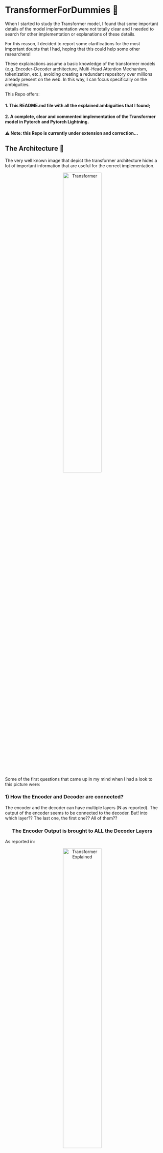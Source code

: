 # TransformerForDummies :rocket:
When I started to study the Transformer model, I found that some important details of the model implementation were not totally clear 
and I needed to search for other implementation or explanations of these details. 

For this reason, I decided to report some clarifications for the most important doubts that I had, hoping that this could help some other researchers!

These explainations assume a basic knowledge of the transformer models (e.g. Encoder-Decoder architecture, Multi-Head Attention Mechanism, tokenization, etc.),
avoiding creating a redundant repository over millions already present on the web. In this way, I can focus specifically on the ambiguities.

This Repo offers:

#### 1. This README.md file with all the explained ambiguities that I found;
#### 2. A complete, clear and commented implementation of the Transformer model in Pytorch and Pytorch Lightning.

#### :warning: Note: this Repo is currently under extension and correction...
## The Architecture :tada: 
The very well known image that depict the transformer architecture hides a lot of important information that are useful for the correct implementation.
<p align="center">
<img src="./assets/Transformer_architecture.png" alt="Transformer" width="50%"/>
</p>

Some of the first questions that came up in my mind when I had a look to this picture were:
### 1) **How the Encoder and Decoder are connected?**

The encoder and the decoder can have multiple layers (N as reported). The output of the encoder seems to be connected to the decoder. 
But! into which layer?? The last one, the first one?? All of them??

### <center>**The Encoder Output is brought to ALL the Decoder Layers**</center>
As reported in:

<p align="center">
<img src="./assets/transformer_explained.png" alt="Transformer Explained" width="50%"/>
</p>

Picture taken by (https://www.truefoundry.com/blog/transformer-architecture)

### 2) **How the Encoder's output is connected to the 'Multi-Head Attention of the Decoder'?**
Every attention block has three inputs that should be the Query, Key and Value. Which one is what??

###  <p align=center>**The Keys and the Values come from the Encoder, the Queries come from the last sublayer of the decoder.**</p>

<p align="center">
<img src="./assets/answer_2.jpg" alt="Paragraph" width="35%"/>
</p>

Both the above answers could be extracted with a bit of interpretation from:
<p align="center">
<img src="./assets/paragraph_1.jpg" alt="Paragraph" width="70%"/>
</p>
Notice the phrase: 

*This allows every position in the decoder to attend over all the positions in the input sequence*, this sentence will also useful later.


### 3) **What's the difference among the three different attention blocks?**

In the rest of the README we'll call:
- **Self-Attention block** of the encoder: the attention block of the encoder (of course :) )
- **Masked-Self-Attention block** of the decoder: you got it!
- **Cross-Attention block**: the block where encoder is connected to the decoder.

Later a more detailed answer!

## The Masks :collision:

I admit that I struggled a bit to understand well how the masking is used into this model, mainly because a looot of things are given for granted,
and appear clear and obvious only when you start to implement things and problems come up.

### 1) **How the mask is included in the Masked-Self-Attention block of the decoder?**

### The Look-Ahead/Causal Mask

First of all, I would have named the "Look Ahead Mask" as "DON'T Look Ahead Mask".
This mask is used for the decoder to allow the computation of the attention only backward in the sentence. 

Yes, it has sense, but why?? Well, because at the inference time, the decoder will act in auto-regressive manner, 
that means that it only has the encoder input as complete sentence, and the decoder should generate a word at time during inference.
Hence, only using the already generated words. For this reason, we need to force at the training time to learn to predict the ground-truth output sentence without looking at the next words, otherwise that's cheating!

Here we report the shape of the "Don't look ahead mask" also called "Causal Mask":
$M^C \in \mathbb{R}^{L x L}$

$$M^C = \begin{bmatrix} 
0 & -inf & -inf &  -inf & -inf &  -inf  \\\
0 & 0 & -inf & -inf & -inf & -inf \\\
0 & 0 & 0 & -inf & -inf & -inf \\\
0 & 0 & 0 & 0 & -inf & -inf \\\
0 & 0 & 0 & 0 & 0 & -inf \\\
0 & 0 & 0 & 0 & 0 & 0 
\end{bmatrix}
$$

Notice that size of the mask is $L \times L$ that is the lenght of the sentence. 

The matrix is composed by zeros and $-inf$, we'll see in a moment why.

### **The computation of the masked attention is then**:


$$
    Attention(Q, K, V) = softmax\bigg(\frac{QK^{T}}{\sqrt{d_k}} + M^C\bigg)V
$$

Notice the mask is inside the softmax function.

This is done because if we consider $Q \in \mathbb{R}^{L \times 1}, K \in \mathbb{R}^{L \times 1}, V \in \mathbb{R}^{L \times 1}$. We would have $QK^{T} \in \mathbb{R}^{L \times L}$

Now, **the softmax function is applied row-wise**, this is just because the later multiplication with $V$ is on the right-hand side.

Remind that $softmax(x_i) = \frac{e^{x_i}}{\sum_i e^{x_i}}$, where the $x_i$ is in a set $X = {x_1, x_2, ..., x_n}$, this function just reweights the value to be summed to 1.

Hence, when the value is $-inf$ the softmax gives a weight of $0$ that means "don't consider this value".

With an example everything is always clearer!

$$Q = K = V = \begin{bmatrix}1 \\\
2 \\\
3 \\\
4 \\\
5 \\\
6 \end{bmatrix} \in \mathbb{R}^{L \times 1}, L = 6
$$

$$QK^{T} = \begin{bmatrix} 1 \\\
2 \\\
3 \\\
4 \\\
5 \\\
6 \end{bmatrix} * \begin{bmatrix} 1 & 2 & 3 & 4 & 5 & 6 \end{bmatrix} \\
= \begin{bmatrix} 1 & 2 & 3 & 4 & 5 & 6 \\\ 
2 & 4 & 6 & 8 & 10 & 12 \\\
3 & 6 & 9 & 12 & 15 & 18 \\\
4 & 8 & 12 & 16 & 20 & 24  \\\ 
5 & 10 & 15 & 20 & 25 & 30\\\
6 & 12 & 18 & 24 & 30 & 36 
\end{bmatrix}$$

That of course is simmetric. Moreover, we have that $QK^{T} = \frac{QK^{T}}{\sqrt{d_k}}$ where $d_k$ is just the dimension of the single vector that in our example is just 1.

$$\frac{QK^{T}}{\sqrt{d_k}} = \begin{bmatrix} 1 & 2 & 3 & 4 & 5 & 6 \\\ 
2 & 4 & 6 & 8 & 10 & 12 \\\
3 & 6 & 9 & 12 & 15 & 18 \\\
4 & 8 & 12 & 16 & 20 & 24  \\\ 
5 & 10 & 15 & 20 & 25 & 30\\\
6 & 12 & 18 & 24 & 30 & 36 
\end{bmatrix}$$

$$\frac{QK^{T}}{\sqrt{d_k}} + M^C = \begin{bmatrix} 
1 & -inf & -inf & -inf & -inf &  -inf  \\\
2 & 4 & -inf & -inf & -inf & -inf \\\
3 & 6 & 9 & -inf & -inf & -inf \\\
4 & 8 & 12 & 16 & -inf &  -inf\\\
5 & 10 & 15 & 20 & 25 & -inf  \\\
6 & 12 & 18 & 24 & 30 & 36 
\end{bmatrix}$$

Now we need to apply the **softmax function ROW-WISE**. Why row-wise? because remember that we are using column vectors:
$Q = K = V \in \mathbb{R}^{L \times 1}$ for this reason after the softmax we have $softmax(\frac{QK^T}{\sqrt{d_k}}) \in \mathbb{R}^{L \times L}$ that multiplied by $V \in \mathbb{R}^{L \times 1}$ we have a new column vector $A \in \mathbb{R}^{L \times 1}$ ( $(L \times L)\ times (L \times 1) = L \times (L \times L) \times 1 = L \times 1$ )


### ACHTUNG :anger:

#### 1. The softmax function is numerical unstable for $-inf$. For this reason, we need to modify $-inf$ values in a VERY HIGH NEGATIVE VALUE like -1E15;
#### 2. The softmax function is applied "for each rows"! But remember how Pytorch handles the dimensions!

This could be trivial for the practitioners but it's important to explicate everything (the repo it's called **_TransformerForDummies_** after all :D)

First of all, remember what the "dimensions" mean in the pytorch: dim = 0, means that you are indexing through the rows! dim = 1 means that you are indexing through the columns. 

<p align="center">
<img src="./assets/tensor.jpg" alt="Transformer Explained" width="70%"/>
</p>

However, the Pytorch documentation of the softmax function reports:
<p align="center">
<img src="./assets/softmax.png" alt="Transformer Explained" width="90%"/>
</p>

That in this case means that every rows will be "collapsed" independently to compute the softmax.
Hence, after the:

```python
values = torch.softmax(values, dim=-1)
```
Using the last dimension! That in our case will be all the whole rows!

We'll have:

$$
    Softmax\bigg(\frac{QK^{T}}{\sqrt{d_k}} + M^C\bigg) = \begin{bmatrix} 
1.0000e+00 & 0 & 0 & 0 & 0 &  0  \\\
1.1920e-01 & 8.8080e-01 & 0 & 0 & 0 & 0\\\
2.3556e-03 & 4.7314e-02 & 9.5033e-01 & 0 & 0 & 0\\\
6.0317e-06 & 3.2932e-04 & 1.7980e-02 & 9.8168e-01 & 0 &  0 \\\
2.0473e-09 & 3.0384e-07 & 4.5094e-05 & 6.6925e-03 & 9.9326e-01 & 0  \\\
9.3344e-14 & 3.7658e-11 & 1.5192e-08 & 6.1290e-06 &  2.4726e-03 & 9.9752e-01
\end{bmatrix}
$$

The sum "for each row" is always 1.0, try to believe!

Finally, we can compute the output values of the attention mechanism:

$$Softmax\bigg(\frac{QK^{T}}{\sqrt{d_k}} + M^C\bigg)V = \begin{bmatrix} 
1.0000e+00 & 0 & 0 & 0 & 0 &  0  \\\
1.1920e-01 & 8.8080e-01 & 0 & 0 & 0 & 0\\\
2.3556e-03 & 4.7314e-02 & 9.5033e-01 & 0 & 0 & 0\\\
6.0317e-06 & 3.2932e-04 & 1.7980e-02 & 9.8168e-01 & 0 &  0 \\\
2.0473e-09 & 3.0384e-07 & 4.5094e-05 & 6.6925e-03 & 9.9326e-01 & 0  \\\
9.3344e-14 & 3.7658e-11 & 1.5192e-08 & 6.1290e-06 &  2.4726e-03 & 9.9752e-01
\end{bmatrix} * \begin{bmatrix} 1 \\\ 2 \\\ 3 \\\ 4 \\\ 5 \\\ 6\end{bmatrix}$$

The results is:

$$Attention(Q, V, K) = \begin{bmatrix}
    1.0\\\
    1.8808 \\\
    2.9480 \\\
    3.9813 \\\
    4.9932 \\\
    5.9975
    \end{bmatrix}$$

This new vector represents a weighted combination of the values of $V$, in fact the first component consider only the first value, the second component is the weighted sum of the first two components, and so on...


### The Padding Mask

The padding mask could seem trivial at first sight, but it has its own quibbles. First reason on why it is necessary: **Not all the sentences have the same lenght!**

We:
- **Add padding tokens to bring all the sentences to have the same lenght;**
- **Create a mask that "block" the softmax function to consider this token that are uninformative.**

## The Padding Mask: requires a paragraph for itself... :fire:
### 1) What if I do not want to use multiple sentences?? (BATCH SIZE = 1)?

### ***<p align=center>In this case we don't need a padding mask</p>***

### 2) Wait? But the encoder's input and the decoder's input can have different lenghts? What about the padding then?

### ***<p align=center>The two inputs can have a different lenghts. </p>***

Let's assume that we have the batch size equals to 1, the encoder output is $X \in \mathbb{R}^{L_1 \times E}$ and the input of the decoder is $Y \in \mathbb{R}^{L_2 \times E}$ (the same dimensionality of the input of the decoder is reported till the point of the conjuction of the two, that is the "Cross-Attention"), where $L_1$ is the lenght of the sentence in the encoder, $L_2$ is the lenght of the sentence in the decoder, $E$ is the embedding size.

First of all, the $E$ should be the same for the encoder and the decoder, if it is not obvious now, it will be in a second.

About the two sequence lenght instead, we remind from the answer 2, that the decoder offers the query to the attention, the encoder the keys and the values instead. Hence, $Q \in \mathbb{R}^{L_2 \times E}, K \in \mathbb{R}^{L_1 \times E}, V \in \mathbb{R}^{L_1 \times E}$

$$\frac{QK^{T}}{\sqrt{|E|}} \in \mathbb{R}^{(L_2 \times E) \times (E \times L_1)} = \mathbb{R}^{L_2 \times L_1}$$

This first explains why the embedding size should be equal for the both encoder and the decoder (basic linear algebra).

Then, after the attention computation:

$$softmax(\frac{Q_{d}K_{e}^{T}}{\sqrt{|E|}})V_{e} \in \mathbb{R}^{(L_2 \times L_1) \times (L_1 \times E)} = \mathbb{R}^{L_2 \times E}$$

where the pedices $e$ and $d$ denote the encoder and the decoder respectively, since we're talking about the Cross-Attention block.
So,
### ***<p align=center>In this case the decoder's output will have the same decoder's input lenght. </p>***

From a practical point of view though, we need to understand when have different lenghts is convenient, necessary or else:
- *Training*: 
  - during the training the batch size is larger than 1, so the padding *IS NECESSARY*.
  - It theory it is also possible to create batches for the encoder and the decoder of different lenghts (sequence lenghts, not the batch size of course). This can be annoying from the implementative point of view, but it could be convenient if there is a large difference in the lenghts of the sequences between the two languages (if we consider a translation task)
  - In practise during the training, the dataloader is often implemented using the same lenghts for the encoder's and decoder's inputs
- *Inference*:
  - At inference time (manually testing the model for example) often we use just one input, in this case we don't need the padding since the batch size = 1. 
  - On the other hand if we implemented the model in such a way it is possible to have different sizes of encoder's input and output's, we don't even need the padding for the input.

Recap:
- The padding is used for two reasons:
  - Aligning the sequences for the same batch;
  - Aligning the sequences for between the two batches of encoder and decoder (depends on the implementation).

### 4) What is the shape of the Padding Mask? How is it employed?

First, if we want to talk about Padding mask we need to consider the Batch size > 1 that we'll name $B$. Hence, $Q \in \mathbb{R}^{B \times L \times E}, K \in \mathbb{R}^{B \times L \times E}, V \in \mathbb{R}^{B \times L \times E}$, $L$ is the sequence lenght and $E$ is the embedding size.

Now, we'll use an arbitrary value for the padding token $[PAD]$, to align all the $|B|$ sequences to the same lenght $L$. 

As an example, the "proto-padding-mask" where $|B| = 4$ and $|L| = 6$, will be:

$$|B| \underbrace{\begin{bmatrix} x_1 & x_2 & [PAD] & [PAD] & [PAD] & [PAD] \\\
    x_3 & x_4 & x_5 & x_6 & [PAD] & [PAD] \\\
x_7 & x_8 & x_9 & [PAD] & [PAD] & [PAD] \\\
x_{10} & x_{11} & x_{12} & x_{13}] & x_{14} & [PAD] 
\end{bmatrix}}_{|L|}$$

Remember that the scaled-dot-product attention function with a generic mask is:

$$
    Attention(Q, K, V) = softmax(\frac{QK^{T}}{\sqrt{d_k}} + M)V
$$

for the operation $QK^{T}$ the transposition for the tensor $K$ is done only on the last two dimensions (the batch dim is not considered), so 

$$QK^{T} \in \mathbb{R}^{(B \times L \times E) \times (B \times E \times L) } = \mathbb{R}^{B \times L \times L}
$$

Now, for each sentence in the set of size $|B|$ we have a $L \times L$ matrix that should be masked. 
To better understand how to construct our padding mask we can make and example with a single sentence, let's say the third row!

$$Q = K = \begin{bmatrix}x_7 \\\
x_8 \\\
x_9 \\\
[PAD] \\\
[PAD] \\\ 
[PAD] \end{bmatrix}\in \mathbb{R}^{1xLxE}$$

Considering every element like $x_7 \in \mathbb{R}^{E}$. So,

$$QK^{T} = \begin{bmatrix}x_7 \\\
x_8 \\\
x_9 \\\
[PAD] \\\
[PAD] \\\ 
[PAD] \end{bmatrix} * \begin{bmatrix}x_7 & x_8 & x_9 & [PAD] & [PAD] & [PAD] \end{bmatrix} = \begin{bmatrix} x_7x_7 & x_7x_8 & x_7x_9 & x_7[PAD] & x_7[PAD] & x_7[PAD] \\\
x_8x_7 & x_8x_8 & x_8x_9 & x_8[PAD] & x_8[PAD] & x_8[PAD] \\\
x_9x_7 & x_9x_8 & x_9x_9 & x_9[PAD] & x_9[PAD] & x_9[PAD] \\\
[PAD]x_7 & [PAD]x_8 & [PAD]x_9 & [PAD][PAD] & [PAD][PAD] & [PAD][PAD] \\\
[PAD]x_7 & [PAD]x_8 & [PAD]x_9 & [PAD][PAD] & [PAD][PAD] & [PAD][PAD] \\\
[PAD]x_7 & [PAD]x_8 & [PAD]x_9 & [PAD][PAD] & [PAD][PAD] & [PAD][PAD] 
\end{bmatrix}
$$

It's easy to see that every position in which we have a multiplication by the padding token (actually a dot product because every entry is $\in \mathbb{R}^{E}$) should be masked.

Hence, our padding mask for the third sentence will be:

$$
    M^{P}_3 = \begin{bmatrix} 0 & 0 & 0 & -inf & -inf & -inf \\\
0 & 0 & 0 & -inf & -inf & -inf \\\
0 & 0 & 0 & -inf & -inf & -inf \\\
-inf & -inf & -inf & -inf & -inf & -inf \\\
-inf & -inf & -inf & -inf & -inf & -inf  \\\
-inf & -inf & -inf & -inf & -inf & -inf  
\end{bmatrix}
$$

It's easy to derive this mask with these operations:

```python
B = 1
L = 6
padding_mask = torch.FloatTensor([False, False, False, False, True, True]).unsqueeze(0).unsqueeze(0)
padding_mask_right = padding_mask.repeat(1, L, 1)
padding_mask_left = padding_mask_right.transpose(-1, -2)
padding_mask = (padding_mask_left | padding_mask_right).float()
padding_mask[padding_mask == 1.] = -torch.inf
```
but I'm pretty sure more efficient ways exists. 
It's important to notice also from the implementation, that the padding mask is like it is composed by two masks. This is because $Q$ and $K^T$ are vector with each having its own padding mask. 
In this case the two vectors are the same so the resulting padding mask is simmetric.


Hence, we'll have a different padding mask for each sentence. 

$$M^{P} = \[ M^{P}_1, ..., M^{P}_B \]$$

### 3) Ok, but the Transformer has 3 attention blocks in which one I should insert the padding mask?

This is probably one of the hardest question I had to find an answer to. Let's start from the most trivial things. The Masked-Self-Attention block of course needs the Causal Mask, and that's ok. However, the most reasonable thing is that both the Self-attention block of the encoder, and Masked-Self-Attention block of the Decoder, also need a Padding Mask.
This is because as reported in the article:

- _"The encoder contains self-attention layers. In a self-attention layer all of the keys, values
and queries come from the same place, in this case, the output of the previous layer in the
encoder. Each position in the encoder **can attend to all positions** in the previous layer of the
encoder."_
- _"Similarly, self-attention layers in the decoder allow each position in the decoder **to attend to
all positions** in the decoder up to and including that position. We need to prevent leftward
information flow in the decoder to preserve the auto-regressive property. We implement this
inside of scaled dot-product attention by masking out (setting to −∞) all values in the input
of the softmax which correspond to illegal connections. See Figure 2"_

When in the article is mentioned that the self-attention blocks should attend to "all the positions", it's reasonable to think that only the meaningful part should be attended, so excluding the padding token. 
Hence, until now we have: Encoder's Self-Attention block needs the Padding Mask; the Decoder's Masked-Self-Attention block needs Padding Mask + Causal Mask.

#### Perfect! **But what about the Cross-Attention block in the decoder?** 

The article reports:

<p align="center">
<img src="./assets/paragraph_1.jpg" alt="Paragraph" width="90%"/>
</p>

So, if we need to consider the same rational where "all the positions" means all the meaningful positions, Do we need to combine two padding masks??,
the encoder and the decoder's one, also considering that Queries come from the decoder and the Keys from the encoder?? However, since I didn't want to speculate much, I needed to investigate more.

First of all, I found that the same question has been asked a lot around the web, but few time I've seen a reasonable answer: [HERE](https://medium.com/@sxyxiaoyao/i-have-a-question-about-this-line-code-why-we-need-memory-mask-in-decoder-ab7d5a9e8060) [HERE](https://github.com/pytorch/pytorch/issues/124931) [HERE](https://stackoverflow.com/questions/62170439/difference-between-src-mask-and-src-key-padding-mask) [HERE](https://medium.com/@bavalpreetsinghh/transformer-from-scratch-using-pytorch-28a5d1b2e033) [HERE](https://datascience.stackexchange.com/questions/65067/proper-masking-in-the-transformer-model) [HERE](https://datascience.stackexchange.com/questions/88097/why-do-transformers-mask-at-every-layer-instead-of-just-at-the-input-layer) [HERE](https://ai.stackexchange.com/questions/25041/is-the-decoder-mask-triangular-mask-applied-only-in-the-first-decoder-block-o)

Unfortunately, not all the answer were clear and agreed to each other. In spite of this, I tried to have my own answer, mainly based on these factors:

- The official Pytorch Implementation of the Transformer model has as parameter the **_memory_mask_** [HERE](https://pytorch.org/docs/stable/generated/torch.nn.Transformer.html)
- [This article](https://medium.com/@bavalpreetsinghh/transformer-from-scratch-using-pytorch-28a5d1b2e033) reports that it is necessary to avoid conflict. Which conflict? Not explained.
- [This](https://stackoverflow.com/questions/62170439/difference-between-src-mask-and-src-key-padding-mask) instead reports that the memory mask is just the same as the encoder-input's padding mask, so in general applied to the Keys. Ok, but why?

Ok, my catch on this is: 
1. The Cross-Attention block needs a Padding Mask; 
2. In the official implementations there is what is called Memory Mask that seems to be a copy of the encoder's input padding mask; 
3. I haven't found anything about the inclusion of the decoder's input padding mask.

However, I wasn't satisfied with this. I had to prove the sense by myself. 

So, let's start with and example where queries come from the decoder, and the keys and values are the same vector from the encoder output.

$Q_d \in \mathbb{R}^{L_2 \times E}, K_e^T \in \mathbb{R}^{E \times L_1}, V_e \in \mathbb{R}^{L_1 \times E}$ with $E = 1$

$$Q_d = \begin{bmatrix}
    1\\\
    2 \\\
    3 \\\
    [null_d] \\\
    [null_d] \\\
    [null_d]
    \end{bmatrix}; K_e^T = \begin{bmatrix} 4 & 5 & 6 & 7 & [null_e] & [null_e]\end{bmatrix};  V_e = \begin{bmatrix}
    4\\\
    5 \\\
    6 \\\
    7 \\\
    [null_e] \\\
    [null_e]
    \end{bmatrix};$$

$$Q_dK_e^T = \begin{bmatrix} 4 & 5 & 6 & 7 & 1*[null_e] & 1*[null_e] \\\
 8 & 10 & 12 & 14 & 2*[null_e] & 2*[null_e] \\\
 12 & 15 & 18 & 21 & 3*[null_e] & 3*[null_e] \\\
 [null_d]*4 & [null_d]*5 & [null_d]*6 & [null_d]*7 & [null_d]*[null_e] & [null_d]*[null_e] \\\
[null_d]*4 & [null_d]*5 & [null_d]*6 & [null_d]*7 & [null_d]*[null_e] & [null_d]*[null_e]  \\\
[null_d]*4 & [null_d]*5 & [null_d]*6 & [null_d]*7 & [null_d]*[null_e] & [null_d]*[null_e] 
\end{bmatrix}
$$

Where $null_d$ or $null_e$ represent the values in the vector correspondent to the padding values of decoder and encoder respectively.

Now let's consider the three possibilities for the padding mask: encoder's input padding mask, decoder's input padding mask, combination of both.
More precisely, since the computation of the $Q_dK_e^T$ have the query from the decoder and the keys from the encoder, we'll call  the "left decoder's input padding mask" and "right encoder's input padding mask" respectively.

$$M_e^{right} = \begin{bmatrix} 0 & 0 & 0 & 0 & -inf & -inf\\\
 0 & 0 & 0 & 0 & -inf & -inf \\\
0 & 0 & 0 & 0 & -inf & -inf \\\
0 & 0 & 0 & 0 & -inf & -inf \\\
0 & 0 & 0 & 0 & -inf & -inf \\\
0 & 0 & 0 & 0 & -inf & -inf 
\end{bmatrix}
$$

$$M_d^{left} = \begin{bmatrix} 0 & 0 & 0 & 0 & 0 & 0\\\
 0 & 0 & 0 & 0 & 0 & 0 \\\
0 & 0 & 0 & 0 & 0 & 0 \\\
-inf & -inf & -inf & -inf & -inf & -inf  \\\
-inf & -inf & -inf & -inf & -inf & -inf  \\\
-inf & -inf & -inf & -inf & -inf & -inf 
\end{bmatrix}
$$

$$M_d^{left} +  M_e^{right}  = \begin{bmatrix} 0 & 0 & 0 & 0 & -inf & -inf\\\
 0 & 0 & 0 & 0 & -inf & -inf\\\
0 & 0 & 0 & 0 & -inf & -inf \\\
-inf & -inf & -inf & -inf & -inf & -inf  \\\
-inf & -inf & -inf & -inf & -inf & -inf  \\\
-inf & -inf & -inf & -inf & -inf & -inf 
\end{bmatrix}
$$

Ok, now let's apply the three possibilities, and see what happens.

#### Right Encoder's input padding mask

$$\frac{Q_{d}K_{e}^{T}}{\sqrt{d_k}} + M_e^{right}  = \begin{bmatrix} 4 & 5 & 6 & 7 & -inf & -inf \\\
 8 & 10 & 12 & 14 & -inf & -inf \\\
 12 & 15 & 18 & 21 & -inf & -inf \\\
 [null_d]*4 & [null_d]*5 & [null_d]*6 & [null_d]*7 & -inf & -inf \\\
[null_d]*4 & [null_d]*5 & [null_d]*6 & [null_d]*7 & -inf & -inf  \\\
[null_d]*4 & [null_d]*5 & [null_d]*6 & [null_d]*7 & -inf & -inf 
\end{bmatrix}
$$

$$softmax(\frac{Q_{d}K_{e}^{T}}{\sqrt{d_k}} + M_e^{right})V_e = \begin{bmatrix} 0.0321 & 0.0871 & 0.2369 & 0.6439 & 0 & 0 \\\
0.0021 & 0.0158 & 0.1171 & 0.8650 & 0 & 0 \\\
 1.1727e-04 &  2.3554e-03 & 4.7309e-02 & 9.5022e-01 & 0 & 0\\\
 w_1^{null} & w_2^{null} & w_3^{null} & w_4^{null} & 0 & 0 \\\
w_5^{null} & w_6^{null} & w_7^{null} & w_8^{null} & 0 & 0   \\\
w_9^{null} & w_{10}^{null} & w_{11}^{null} & w_{12}^{null} & 0 & 0 
\end{bmatrix}* \begin{bmatrix}
    4\\\
    5 \\\
    6 \\\
    7 \\\
    [null_d] \\\
    [null_d]
    \end{bmatrix} \\
 = \begin{bmatrix} 6.4926 \\\
6.845 \\\
6.9476 \\\
W_1^{null} \\\
W_2^{null} \\\
W_3^{null}
\end{bmatrix}
$$

Where $w_x^{null}$ represent a weight from a non-relevant position and $W_x^{null}$ represent a dot product out of a matrix multiplication that contains some $w_x^{null}$ values.
As it is possible to see the output vector contains and the end some values that represent the padding.
Let's continue with the example computation of the other cases.
#### Left Decoder's input padding mask

$$\frac{Q_{d}K_{e}^{T}}{\sqrt{d_k}} + M_d^{left} = \begin{bmatrix} 4 & 5 & 6 & 7 & 1*[null_e] & 1*[null_e] \\\
 8 & 10 & 12 & 14 & 2*[null_e] & 2*[null_e] \\\
 12 & 15 & 18 & 21 & 3*[null_e] & 3*[null_e] \\\
-inf & -inf & -inf & -inf & -inf & -inf  \\\
-inf & -inf & -inf & -inf & -inf & -inf  \\\
-inf & -inf & -inf & -inf & -inf & -inf 
\end{bmatrix}
$$

$$softmax(\frac{Q_{d}K_{e}^{T}}{\sqrt{d_k}} + M_d^{left} )V_e = \begin{bmatrix} w_1^{dirty} & w_2^{dirty} & w_3^{dirty} & w_4^{dirty} & w_5^{null} & w_6^{null} \\\
w_1^{dirty} & w_2^{dirty} & w_3^{dirty} & w_4^{dirty} & w_5^{null} & w_6^{null} \\\
w_1^{dirty} & w_2^{dirty} & w_3^{dirty} & w_4^{dirty} & w_5^{null} & w_6^{null} \\\
0.1666 & 0.1666 & 0.1666 & 0.1666 & 0.1666 & 0.1666  \\\
0.1666 & 0.1666 & 0.1666 & 0.1666 & 0.1666 & 0.1666  \\\
0.1666 & 0.1666 & 0.1666 & 0.1666 & 0.1666 & 0.1666 
\end{bmatrix} * \begin{bmatrix}
    4\\\
    5 \\\
    6 \\\
    7 \\\
    [null_d] \\\
    [null_d]
    \end{bmatrix} = \begin{bmatrix} W_1^{dirty} \\\
W_2^{dirty} \\\
W_3^{dirty} \\\
W_4^{null} \\\
W_5^{null} \\\
W_6^{null}
\end{bmatrix}
$$

Here I called $w_x^{dirty}$ the weights values out of the softmax computed also using some values from the padding positions. 
As it is possible to see the output in this case is composed by "dirty" values and null values.

Finally, the combination of both the padding masks.
#### Both Encoder's and  Decoder's input padding mask

$$
\frac{Q_{d}K_{e}^{T}}{\sqrt{d_k}} + M_d^{left} + M_e^{right} = \begin{bmatrix} 4 & 5 & 6 & 7 & -inf & -inf \\\
 8 & 10 & 12 & 14 & -inf & -inf \\\
 12 & 15 & 18 & 21 & -inf & -inf \\\
-inf & -inf & -inf & -inf & -inf & -inf  \\\
-inf & -inf & -inf & -inf & -inf & -inf  \\\
-inf & -inf & -inf & -inf & -inf & -inf 
\end{bmatrix}
$$
$$
softmax(\frac{Q_{d}K_{e}^{T}}{\sqrt{d_k}} + M_d^{left} + M_e^{right})V_e = \begin{bmatrix} 0.0321 & 0.0871 & 0.2369 & 0.6439 & 0 & 0 \\\
0.0021 & 0.0158 & 0.1171 & 0.8650 & 0 & 0 \\\
 1.1727e-04 &  2.3554e-03 & 4.7309e-02 & 9.5022e-01 & 0 & 0\\\
0.1666 & 0.1666 & 0.1666 & 0.1666 & 0.1666 & 0.1666  \\\
0.1666 & 0.1666 & 0.1666 & 0.1666 & 0.1666 & 0.1666  \\\
0.1666 & 0.1666 & 0.1666 & 0.1666 & 0.1666 & 0.1666 
\end{bmatrix} * \begin{bmatrix}
    4\\\
    5 \\\
    6 \\\
    7 \\\
    [null_d] \\\
    [null_d]
    \end{bmatrix} = \begin{bmatrix} 6.4926 \\\
6.845 \\\
6.9476 \\\
W_1^{null} \\\
W_2^{null} \\\
W_3^{null}
\end{bmatrix}
$$

### Finally we have our answer!
First!
$$
softmax(\frac{Q_{d}K_{e}^{T}}{\sqrt{d_k}} + M_d^{left} + M_e^{right})V_e = softmax(\frac{Q_{d}K_{e}^{T}}{\sqrt{d_k}} + M_e^{right})V_e
$$
Using the decoder's input padding mask would create dirty values. Hence, using the right encoder's input padding mask is the best choice. 
Not using any padding mask for the Cross-Attention block would create dirty values. 

Just to experimentally validate this assertion I trained a simple Transformer model and I found that with the right padding mask for the Cross-Attention block leads to better validation accuracy.

## Padding Mask Usage Recap:

#### - **Encoder Self-Attention block wants: ENCODER'S INPUT PADDING MASK**
#### - **Decoder MASKED Self-Attention block wants: DECODER'S INPUT PADDING MASK + CAUSAL MASK**
#### - **Encoder-Decoder Cross-Attention block wants: ENCODER'S INPUT PADDING MASK**

<p align="center">
<img src="./assets/Padding%20Masks.png" alt="Transformer Architecture with masks annotated" width="50%"/>
</p>


### Recap for the Masking

#### - Self-Attention Encoder block: 

$$SelfAttention(Q_{e}, K_{e}, V_{e}) = softmax(\frac{Q_{e}K_{e}^{T}}{\sqrt{d_k}} + M_e^{P})V_{e}$$

#### - Decoder MASKED Self-Attention block: : 

$$MaskedSelfAttention(Q_{d}, K_{d}, V_{d}) = softmax(\frac{Q_{d}K_{d}^{T}}{\sqrt{d_k}} + M_d^{P} + M^{C})V_{d}$$

#### - Encoder-Decoder Cross-Attention block: 

$$CrossAttention(Q_{d}, K_{e}, V_{e}) = softmax(\frac{Q_{d}K_{e}^{T}}{\sqrt{d_k}})V_{e}$$

Where the pedices $e$ or $d$ in this case stand for Encoder and Decoder. $M^P$ is the Padding Mask, $M^C$ is the Causal Mask, $d_k$ is the embedding dimension that in our case is $E$, (in whole in example we didn't mention the different heads).

## The Embeddings :grey_question:

### 1) How the embeddings layers are implemented?

The embeddings layer are used to map each token into a vector. 

To allow this it's easy to just use the *torch.nn.Embedding(num_embeddings, embedding_dim, ...)* class. Internally the class is just a linear layer that maps an integer into a vector. Still more under the hood, each integer is considered in one-hot-encoding.

Hence, the parameters will be:
- num_embeddings = VOCABULARY SIZE
- embedding_dim = EMBEDDING SIZE

Unfortunately for this reason, the embedding layer is one of the storage heavy part of the model. Let's make an example:
VOCABULARY SIZE = 50k and EMBEDDING SIZE = 512, we'll have a linear layer of $512 \times 50'000 = 25,6*10^6$ parameters, that are more than 25,6 millions of parameters. 

Moreover, considering that we have two different embeddings layers ( one for the encoder and one for the decoder), we have more than 50 millions parameters just for the first step of the processing.
Remind that this layer is trainable.
## The last layer of the Decoder :fearful:

Even if this part is almost straightforward, in the paper is the most ambiguous one. 

It's intuitive that we just need a linear layer and a softmax to have a "vocabulary-sized" vector of probabilities to sample the most probable next word.
However, let's read:

<p align="center">
<img src="./assets/Embeddings.png" alt="Paragraph" width="70%"/>
</p>

We first read
- *[...], **we share the same weight matrix between the two embedding layers and the pre-softmax
linear transformation**, [...].*

Wait Wait Wait!
- I can accept a weights sharing between the embedding layer of the Decoder and its last layer, because maybe we just want to save some parameters and because the vocabulary for the target sentence in the decoder is the same in output of course...
- But WHY?? It should be shared with the Encoder's embedding layer, that probably will have a different vocabulary, since this model is generally considered for a task like Translation??? Am I missing something? :confounded:

I searched a lot and I found one only sensed answer, thanks to 'noe' on Datascience.Stackexchange:

- *The source and target embeddings can be shared or not. This is a design decision. They are normally shared if the token vocabulary is shared, and this normally happens when you have languages with the same script (i.e. the Latin alphabet). If your source and target languages are e.g. English and Chinese, which have different writing systems, your token vocabularies would probably not be shared, and then the embeddings wouldn't be shared either. NOE*

- *Then, the linear projection before the softmax can be shared with the target embedding matrix. This is also a design decision. It is frequent to share them. NOE*

uff...okok I took a sigh of relief, it was as I thought, just a task dependent design choice.

For the all answer refer [HERE](https://datascience.stackexchange.com/questions/84930/weights-shared-by-different-parts-of-a-transformer-model "Why sharing weights") 

Hence, my recap is:

#### 1. Decoder Embedding Layer and final Linear Layer before the softmax share the weights;

This is actually a design choice also to reduce the computation.

#### 2. Encoder Embedding Layer and Decoder Embedding Layer can share the weights in the case the source and the target languages are the same.

So, in this case all the three layer share the same weights as reported in the article.

Ok, let's continue to read:

- **[...] In the embedding layers, we multiply those weights by $\sqrt{d_{model}}$.** 

...Totally out of nowhere...why now???:weary:

After a very long search and time thinking about it..

**The answer is that there is no answer!** As also reported in [HERE](https://datascience.stackexchange.com/questions/87906/transformer-model-why-are-word-embeddings-scaled-before-adding-positional-encod "Answer 1") [HERE](https://github.com/espnet/espnet/issues/2797 "Answer 2") [HERE](https://github.com/wenet-e2e/wenet/issues/45 "Answer 3") [HERE](https://github.com/OpenNMT/OpenNMT-py/issues/1722 "Answer 4")    

Actually my catch on this turns around a couple of thoughs:
- Inside the attention blocks all the dot-product are scaled by $\sqrt{d_{model}}$ that is the standard deviation of a dot-product between two independent random vector, though scaling in such a way everything has a variance of 1;
- The layer normalization largely used is done exactly to keep every vector to variance of 1;
- From the scheme it's possible to see that we always have the layer normalization as output of both encoder and decoder.

Hence, my idea is that since the actual vectors that represent the tokens as inputs of both encoder and decoder "don't have variance of 1" ( I'm talking about the embedding from the embeddings layers), we need to rescaled them multiplying them back by $\sqrt{d_{model}}$.
In this way the softmax is operating using the vectors of the actual size. 

Every comment on this is largely accepted.

## The Layer normalization :satisfied:

The only interesting thing that I'd like to report for this is that the normalization makes use of the **Biased Variance** and not the unbiased one (strengthening even more my idea on the rescaling by $\sqrt{d_{model}}$).

We remind that:

$$\sigma_{biased} = \frac{1}{N} \sum_{i=1}^{N} (x_i - \mu)^2$$
$$\sigma_{unbiased} = \frac{1}{N -1} \sum_{i=1}^{N} (x_i - \mu)^2$$

So keep an eye on this if you want to reimplement this by yourself. 

## The Dropout
The article reports:
- _**Each layer has two sub-layers. The first is a multi-head self-attention mechanism, and the second is a simple, position-
wise fully connected feed-forward network.**_ 
- _**We apply dropout [ 33] to the output of each sub-layer, before it is added to the
sub-layer input and normalized. In addition, we apply dropout to the sums of the embeddings and the
positional encodings in both the encoder and decoder stacks.[...]**_

Hence, we deduce that the dropout layers are reported how depicted in the picture below:

<p align="center">
<img src="./assets/Dropout.png" alt="Paragraph" width="50%"/>
</p>

What it not mentioned in the article is that the Dropout is also implemented inside the attention mechanism [HERE](https://serp.ai/attention-dropout/) [HERE](https://stats.stackexchange.com/questions/509798/attention-dropout-where-was-it-proposed-used-first):

- _**After the Softmax function add a dropout**_

## The Special Tokens :relieved:

Why we need to use the special tokens? Around the web and in several papers a lot of different tokens are used. 

### The [SOS] Token
Let's consider the inference time, so we are using our already trained model, and we want to translate a source sentence into a target sentence.
We already have an input sequence for the encoder, but how do we start the input of the decoder?? 
We need a starting point from which we can compute the whole sequence, that in theory should be that first word of the translation that we do not know! 
For this reason it's enough a dummy word that we'll call [SOS] (Start Of Sentence). 
Let's say $f_e(x)$ is the function representing the encoder, $f_d(y, f_x(x))$ is the function representing the decoder. So, iteratively:
- $f_d^1([SOS], f_e([The, dog, is, beautiful)) = [Il]$
- $f_d^2([Il], f_e([The, dog, is, beautiful)) = [cane]$
- $f_d^3([cane], f_e([The, dog, is, beautiful)) = [é]$
- $f_d^4([è], f_e([The, dog, is, beautiful)) = [bello]$

### The [EOS] Token
The [EOS] token (End Of Sentence) it's necessary for exactly the opposite reason of the start token. We need to stop the generation of words.
Considering that the generation is one token at time, so practically in a for loop, we need a way to stop the generation but also allow the model to learn when to stop the generation as well.
For this reason we need the [EOS] to be set at the end of the sentence for the decoder.

- $f_d^4([è], f_e([The, dog, is, beautiful)) = [bello]$
- $f_d^5([bello], f_e([The, dog, is, beautiful)) = [come]$
- $f_d^6([il], f_e([The, dog, is, beautiful)) = [tramonto]$
- ... it can continue gibbering..

The right way:
- $f_d^4([è], f_e([The, dog, is, beautiful)) = [bello]$
- $f_d^5([bello], f_e([The, dog, is, beautiful)) = [EOS]$
- STOP

In this way we know when to stop inferencing.


### And in the Encoder?
The encoder, at least in principle, doesn't need the [SOS] nor the [EOS] token. However, these are often used in the encoder as well, mainly to help the model to understand when the input sequence of the encoder start and finishes,
in this way can influence the generation or the termination of the output sequence. [HERE](https://github.com/Kyubyong/transformer/issues/64) [HERE](https://www.reddit.com/r/deeplearning/comments/ob03fn/the_input_format_for_the_encoder_in_transformer/)


### What about the padding here?
The padding is just added right after the [EOS].

## The Training
Now the crispy things! All the guides that I found were boring, redundant and somewhat unclear on the peculiarity of the transformer training that in my opinion is base on only two things:

1. **Shift Left the ground-truth output of just one step;**
2. **Set the CrossEntropyLoss to ignore the paddings!**

### 1. Shift Left
In the paper is depicted as "Output (Shifted right)", very confusing in my opinion. 

Anyway, let's make an example: The ground truth output is $out = [Il, cane, è, bello, PAD, PAD, PAD]$, and this will be the input of the decoder. We remember that we need to predict the next word for each, so my approach is:

- $out-rolled = [cane, è, bello, PAD, PAD, PAD, Il]$

Set the last as padding (in a moment you'll understand why):

- $out-rolled = [cane, è, bello, PAD, PAD, PAD, PAD]$

```python
target_batch_out = torch.roll(target_batch, -1, dims=-1)
target_batch_out[:, -1] = self.padding_index
```

### 2. CrossEntropyLoss can ignore the padding

When we compute the loss we don't need to match the paddings, since are just blank spaces. We need to compute it only for the meaningful tokens.
Fortunately, the *nn.CrossEntropyLoss(...)* class has the *ignore_index* parameter that you can easily set.


```python
self.loss = nn.CrossEntropyLoss(ignore_index=self.padding_index)
```

Of course other faster ways to implement this are possible.


## References

- [Attention is All You Need](https://arxiv.org/abs/1706.03762)
- [Illustrated Transformer](https://jalammar.github.io/illustrated-transformer/)
- [The Annotated Transformer]( https://nlp.seas.harvard.edu/2018/04/03/attention.html)